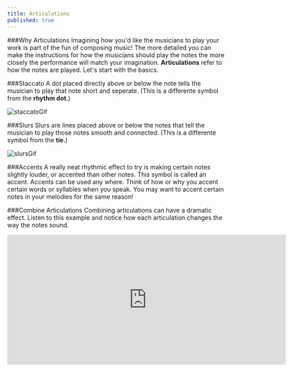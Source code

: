 ```yaml
---
title: Articulations
published: true
---
```


###Why Articulations
Imagining how you'd like the musicians to play your work is part of the fun of composing music! The more detailed you can make the instructions for how the musicians should play the notes the more closely the performance will match your imagination.  **Articulations**  refer to how the notes are played. Let's start with the basics. 


###Staccato 
A dot placed directly above or below the note tells the musician to play that note short and seperate. (This is a differente symbol from the **rhythm dot.**)

![staccatoGif](https://dl.dropboxusercontent.com/u/12899352/Gifs/staccatoDemo.gif)


###Slurs
Slurs are lines placed above or below the notes that tell the musician to play those notes smooth and connected. (This is a differente symbol from the **tie.**) 

![slursGif](https://dl.dropboxusercontent.com/u/12899352/Gifs/slursDemo.gif)


###Accents
A really neat rhythmic effect to try is making certain notes slightly louder, or accented than other notes. This symbol is called an accent. Accents can be used any where. Think of how or why you accent certain words or syllables when you speak. You may want to accent certain notes in your melodies for the same reason!



###Combine Articulations
Combining articulations can have a dramatic effect. Listen to this example and notice how each articulation changes the way the notes sound. 


<iframe width="640" height="298" src="http://yciw.sites.noteflight.com/embed/8d8c9132087e38ea794b89624ffcd5f164ec6601?scale=1" frameborder="0"></iframe>
